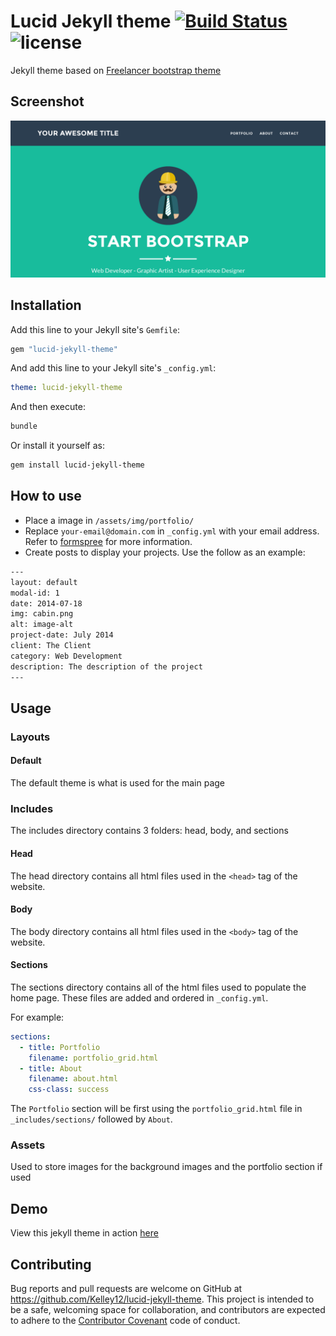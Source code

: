 # Lucid Jekyll theme  [![Build Status](https://api.travis-ci.org/kelley12/lucid-jekyll-theme.svg?branch=master)](https://travis-ci.org/kelley12/lucid-jekyll-theme/) ![license](https://img.shields.io/badge/license-MIT-blue.svg?link=https://github.com/Kelley12/liminal-jekyll-theme/blob/master/LICENSE)

Jekyll theme based on [Freelancer bootstrap theme](http://startbootstrap.com/template-overviews/freelancer/)

## Screenshot

![Screenshot](/screenshot.png)

## Installation

Add this line to your Jekyll site's `Gemfile`:

```ruby
gem "lucid-jekyll-theme"
```

And add this line to your Jekyll site's `_config.yml`:

```yaml
theme: lucid-jekyll-theme
```

And then execute:

```bash
bundle
```

Or install it yourself as:

```bash
gem install lucid-jekyll-theme
```

## How to use

- Place a image in `/assets/img/portfolio/`
- Replace `your-email@domain.com` in `_config.yml` with your email address. Refer to [formspree](http://formspree.io/) for more information.
- Create posts to display your projects. Use the follow as an example:

```txt
---
layout: default
modal-id: 1
date: 2014-07-18
img: cabin.png
alt: image-alt
project-date: July 2014
client: The Client
category: Web Development
description: The description of the project
---
```

## Usage

### Layouts

#### Default

The default theme is what is used for the main page

### Includes

The includes directory contains 3 folders: head, body, and sections

#### Head

The head directory contains all html files used in the `<head>` tag of the website.

#### Body

The body directory contains all html files used in the `<body>` tag of the website.

#### Sections

The sections directory contains all of the html files used to populate the home page. These files are added and ordered in `_config.yml`.

For example:

```yml
sections:
  - title: Portfolio
    filename: portfolio_grid.html
  - title: About
    filename: about.html
    css-class: success
```

The `Portfolio` section will be first using the `portfolio_grid.html` file in `_includes/sections/` followed by `About`.

### Assets

Used to store images for the background images and the portfolio section if used

## Demo

View this jekyll theme in action [here](https://kelley12.github.io/lucid-jekyll-theme)

## Contributing

Bug reports and pull requests are welcome on GitHub at https://github.com/Kelley12/lucid-jekyll-theme. This project is intended to be a safe, welcoming space for collaboration, and contributors are expected to adhere to the [Contributor Covenant](http://contributor-covenant.org) code of conduct.
